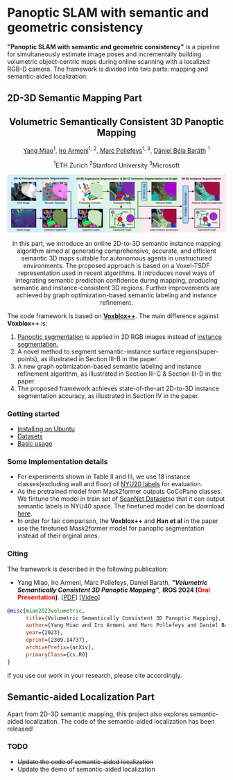 # Panoptic SLAM with semantic and geometric consistency

**"Panoptic SLAM with semantic and geometric consistency"** is a pipeline for simultaneously estimate image poses and incrementally building volumetric object-centric maps during online scanning with a localized RGB-D camera. The framework is divided into two parts: mapping and semantic-aided localization.

## 2D-3D Semantic Mapping Part
<div align='center'>
<h2 align="center"> Volumetric Semantically Consistent 3D Panoptic Mapping </h2>

<a href="https://y9miao.github.io/">Yang Miao</a><sup>1</sup>, 
<a href="https://ir0.github.io/">Iro Armeni</a><sup>1, 2</sup>, 
<a href="https://cvg.ethz.ch/team/Prof-Dr-Marc-Pollefeys"> Marc Pollefeys</a><sup>1, 3</sup>, 
<a href="https://cvg.ethz.ch/team/Dr-Daniel-Bela-Barath"> Dániel Béla Baráth</a> <sup>1</sup>

<sup>1</sup>ETH Zurich   <sup>2</sup>Stanford University <sup>3</sup>Microsoft

![teaser](./images/pipeline.png)

In this part, we introduce an online 2D-to-3D semantic instance mapping algorithm aimed at generating comprehensive, accurate, and efficient semantic 3D maps suitable for autonomous agents in unstructured environments. The proposed approach is based on a Voxel-TSDF representation used in recent algorithms. It introduces novel ways of integrating semantic prediction confidence during mapping, producing semantic and instance-consistent 3D regions. Further improvements are achieved by graph optimization-based semantic labeling and instance refinement.

</div>

The code framework is based on [**Voxblox++**](https://github.com/ethz-asl/voxblox-plusplus).
The main difference against **Voxblox++** is: 
<ol>
  <li> <a href="[https://github.com/facebookresearch/detectron2](https://github.com/facebookresearch/Mask2Former)">Panoptic segmentation</a> is applied in 2D RGB images instead of <a href="https://github.com/matterport/Mask_RCNN2">instance segmentation.</a></li>
  <li>A novel method to segment semantic-instance surface regions(super-points), as illustrated in Section III-B in the paper.</li>
  <li>A new graph optimization-based semantic labeling and instance refinement algorithm, as illustrated in Section III-C & Section III-D in the paper.</li>
  <li>The proposed framework achieves state-of-the-art 2D-to-3D instance segmentation accuracy, as illustrated in Section IV in the paper.</li>
</ol>
<!-- 
<p align="center">
  <img src="./images/pipeline.png" width=700>
</p>   -->

### Getting started
- [Installing on Ubuntu](https://github.com/y9miao/volumetric-semantically-consistent-3D-panoptic-mapping/wiki/Installation)
- [Datasets](https://github.com/y9miao/volumetric-semantically-consistent-3D-panoptic-mapping/wiki/Datasets)
- [Basic usage](https://github.com/y9miao/volumetric-semantically-consistent-3D-panoptic-mapping/wiki/Basic-Usage)

### Some Implementation details
- For experiments shown in Table II and III, we use 18 instance classes(excluding wall and floor) of [NYU20 labels](https://kaldir.vc.in.tum.de/scannet_benchmark/labelids.txt) for evaluation.
- As the pretrained model from Mask2former outputs CoCoPano classes. We fintune the model in train set of [ScanNet Dataset](https://kaldir.vc.in.tum.de/scannet_benchmark)so that it can output semantic labels in NYU40 space. The finetuned model can be download [here](https://drive.google.com/file/d/1vHszTmSo7HGZFHJHF7QAhazOI9NcuRdv/view?usp=sharing).
- In order for fair comparison, the **Voxblox++** and **Han et al** in the paper use the finetuned Mask2former model for panoptic segmentation instead of their orginal ones. 

### Citing
The framework is described in the following publication:

- Yang Miao, Iro Armeni, Marc Pollefeys, Daniel Barath, ***"Volumetric Semantically Consistent 3D Panoptic Mapping"***, **IROS 2024 (<span style="color: red;">Oral Presentation</span>)**. [[PDF](https://arxiv.org/abs/2309.14737)] [[Video](https://youtu.be/A3aY7pdYAa4)]


```bibtex
@misc{miao2023volumetric,
      title={Volumetric Semantically Consistent 3D Panoptic Mapping}, 
      author={Yang Miao and Iro Armeni and Marc Pollefeys and Daniel Barath},
      year={2023},
      eprint={2309.14737},
      archivePrefix={arXiv},
      primaryClass={cs.RO}
}
```

If you use our work in your research, please cite accordingly.

## Semantic-aided Localization Part 
Apart from 2D-3D semantic mapping, this project also explores semantic-aided localization.
The code of the semantic-aided localization has been released!

### TODO
- ~~Update the code of semantic-aided localization~~
- Update the demo of semantic-aided localization
<!-- - Integrate the graph-based optimization part into online mapping pipeline -->

